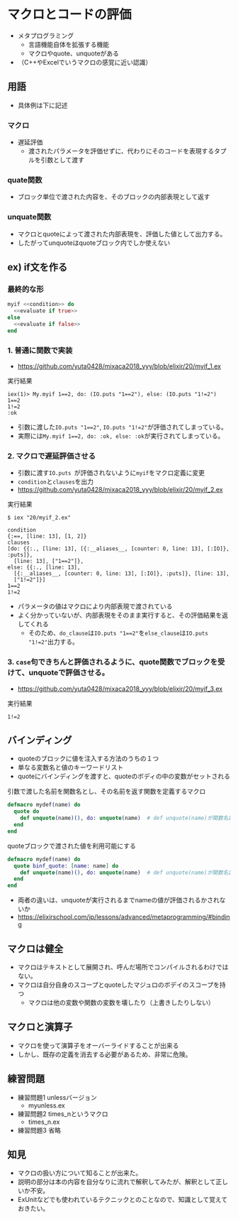 # マクロとコードの評価

* メタプログラミング
  * 言語機能自体を拡張する機能
  * マクロやquote、unquoteがある
* （C++やExcelでいうマクロの感覚に近い認識）

## 用語
* 具体例は下に記述

### マクロ
* 遅延評価
  * 渡されたパラメータを評価せずに、代わりにそのコードを表現するタプルを引数として渡す

### quate関数
* ブロック単位で渡された内容を、そのブロックの内部表現として返す

### unquate関数
* マクロとquoteによって渡された内部表現を、評価した値として出力する。
* したがってunquoteはquoteブロック内でしか使えない

## ex) if文を作る
### 最終的な形
```ex
myif <<condition>> do
  <<evaluate if true>>
else
  <<evaluate if false>>
end
```

### 1. 普通に関数で実装
* https://github.com/yuta0428/mixaca2018_yyy/blob/elixir/20/myif_1.ex

実行結果
```
iex(1)> My.myif 1==2, do: (IO.puts "1==2"), else: (IO.puts "1!=2")
1==2
1!=2
:ok
```

* 引数に渡した`IO.puts "1==2"`, `IO.puts "1!=2"`が評価されてしまっている。
* 実際には`My.myif 1==2, do: :ok, else: :ok`が実行されてしまっている。

### 2. マクロで遅延評価させる
* 引数に渡す`IO.puts `が評価されないように`myif`をマクロ定義に変更
* `condition`と`clauses`を出力
* https://github.com/yuta0428/mixaca2018_yyy/blob/elixir/20/myif_2.ex

実行結果
```
$ iex "20/myif_2.ex"

condition
{:==, [line: 13], [1, 2]}
clauses
[do: {{:., [line: 13], [{:__aliases__, [counter: 0, line: 13], [:IO]}, :puts]},
  [line: 13], ["1==2"]},
else: {{:., [line: 13],
  [{:__aliases__, [counter: 0, line: 13], [:IO]}, :puts]}, [line: 13],
  ["1!=2"]}]
1==2
1!=2
```

* パラメータの値はマクロにより内部表現で渡されている
* よく分かっていないが、内部表現をそのまま実行すると、その評価結果を返してくれる
  * そのため、`do_clause`は`IO.puts "1==2"`を`else_clause`は`IO.puts "1!=2"`出力する。

### 3. `case`句できちんと評価されるように、quote関数でブロックを受けて、unquoteで評価させる。
* https://github.com/yuta0428/mixaca2018_yyy/blob/elixir/20/myif_3.ex

実行結果
```
1!=2
```

## バインディング
* quoteのブロックに値を注入する方法のうちの１つ
* 単なる変数名と値のキーワードリスト
* quoteにバインディングを渡すと、quoteのボディの中の変数がセットされる

引数で渡した名前を関数名とし、その名前を返す関数を定義するマクロ
```ex 
defmacro mydef(name) do
  quote do
    def unquote(name)(), do: unquote(name)  # def unquote(name)が関数名定義
  end
end
```

quoteブロックで渡された値を利用可能にする
```ex
defmacro mydef(name) do
  quote binf_quote: [name: name] do
    def unquote(name)(), do: unquote(name)  # def unquote(name)が関数名定義
  end
end
```

* 両者の違いは、unquoteが実行されるまでnameの値が評価されるかされないか
* https://elixirschool.com/jp/lessons/advanced/metaprogramming/#binding


## マクロは健全
* マクロはテキストとして展開され、呼んだ場所でコンパイルされるわけではない。
* マクロは自分自身のスコープとquoteしたマジュロのボデイのスコープを持つ
  * マクロは他の変数や関数の変数を壊したり（上書きしたりしない）

## マクロと演算子
* マクロを使って演算子をオーバーライドすることが出来る
* しかし、既存の定義を消去する必要があるため、非常に危険。

## 練習問題
* 練習問題1 unlessバージョン
  * myunless.ex
* 練習問題2  times_nというマクロ
  * times_n.ex
* 練習問題3 省略

## 知見
* マクロの扱い方について知ることが出来た。
* 説明の部分は本の内容を自分なりに流れで解釈してみたが、解釈として正しいか不安。
* ExUnitなどでも使われているテクニックとのことなので、知識として覚えておきたい。
